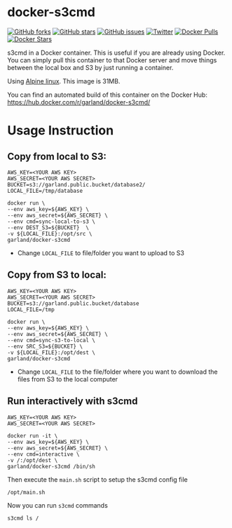 docker-s3cmd
============
[![GitHub forks](https://img.shields.io/github/forks/sekka1/docker-s3cmd.svg)](https://github.com/sekka1/docker-s3cmd/network)
[![GitHub stars](https://img.shields.io/github/stars/sekka1/docker-s3cmd.svg)](https://github.com/sekka1/docker-s3cmd/stargazers)
[![GitHub issues](https://img.shields.io/github/issues/sekka1/docker-s3cmd.svg)](https://github.com/sekka1/docker-s3cmd/issues)
[![Twitter](https://img.shields.io/twitter/url/https/github.com/sekka1/docker-s3cmd.svg?style=social)](https://twitter.com/intent/tweet?text=S3cmd%20in%20a%20%40Docker%20container:&url=https://github.com/sekka1/docker-s3cmd)
[![Docker Pulls](https://img.shields.io/docker/pulls/garland/docker-s3cmd.svg)](https://hub.docker.com/r/garland/docker-s3cmd/)
[![Docker Stars](https://img.shields.io/docker/stars/garland/docker-s3cmd.svg)](https://hub.docker.com/r/garland/docker-s3cmd/)


s3cmd in a Docker container.  This is useful if you are already using Docker.
You can simply pull this container to that Docker server and move things between the local box and S3 by just running
a container.

Using [Alpine linux](https://hub.docker.com/_/alpine/).  This image is 31MB.

You can find an automated build of this container on the Docker Hub: https://hub.docker.com/r/garland/docker-s3cmd/

# Usage Instruction

## Copy from local to S3:

    AWS_KEY=<YOUR AWS KEY>
    AWS_SECRET=<YOUR AWS SECRET>
    BUCKET=s3://garland.public.bucket/database2/
    LOCAL_FILE=/tmp/database

    docker run \
    --env aws_key=${AWS_KEY} \
    --env aws_secret=${AWS_SECRET} \
    --env cmd=sync-local-to-s3 \
    --env DEST_S3=${BUCKET}  \
    -v ${LOCAL_FILE}:/opt/src \
    garland/docker-s3cmd

* Change `LOCAL_FILE` to file/folder you want to upload to S3

## Copy from S3 to local:

    AWS_KEY=<YOUR AWS KEY>
    AWS_SECRET=<YOUR AWS SECRET>
    BUCKET=s3://garland.public.bucket/database
    LOCAL_FILE=/tmp

    docker run \
    --env aws_key=${AWS_KEY} \
    --env aws_secret=${AWS_SECRET} \
    --env cmd=sync-s3-to-local \
    --env SRC_S3=${BUCKET} \
    -v ${LOCAL_FILE}:/opt/dest \
    garland/docker-s3cmd

* Change `LOCAL_FILE` to the file/folder where you want to download the files from S3 to the local computer

## Run interactively with s3cmd

    AWS_KEY=<YOUR AWS KEY>
    AWS_SECRET=<YOUR AWS SECRET>

    docker run -it \
    --env aws_key=${AWS_KEY} \
    --env aws_secret=${AWS_SECRET} \
    --env cmd=interactive \
    -v /:/opt/dest \
    garland/docker-s3cmd /bin/sh

Then execute the `main.sh` script to setup the s3cmd config file

    /opt/main.sh

Now you can run `s3cmd` commands

    s3cmd ls /